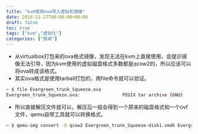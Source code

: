 ```yaml
---
title: "kvm使用ova导入虚拟机镜像"
date: 2018-11-27T00:00:00+08:00
draft: false
toc: true
tags: ["kvm","虚拟化"]
categories: ["饭碗"]
---
```


+ 从virtualbox打包来的ova格式镜像，发现无法在kvm上直接使用，会提示镜像无法引导，因为kvm使用的虚拟磁盘格式多数都是qcow2的，所以应该可以将ova转成该格式。
+ 其实ova格式是使用tarball打包的，用file命令就可以验证。

```bash
~ $ file Evergreen_trunk_Squeeze.ova
Evergreen_trunk_Squeeze.ova:                POSIX tar archive (GNU)
```

+ 所以直接解压文件就可以，解压后一般会得到一个原来的磁盘格式和一个ovf文件，qemu自带工具就可以转换格式。

``` bash
~ $ qemu-img convert -O qcow2 Evergreen_trunk_Squeeze-disk1.vmdk Evergreen_trunk_Squeeze.qcow2
```

